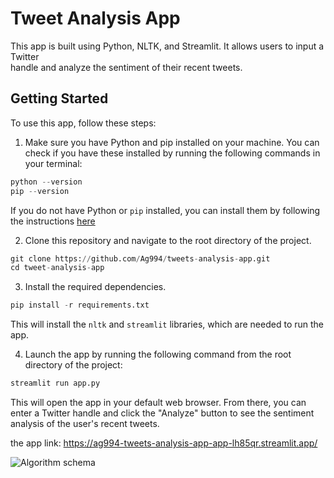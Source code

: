 # Tweet Analysis App
  <p> This app is built using Python, NLTK, and Streamlit. It allows users to input a Twitter 
  <br> handle and analyze the sentiment of their recent tweets. </p>
  
  
  ## Getting Started
   To use this app, follow these steps:
   
   1. Make sure you have Python and pip installed on your machine. You can check if you have these installed by 
   running the following commands in your terminal:
   
   
   ```python
   python --version
   pip --version
   ```
   
   If you do not have Python or `pip` installed, you can install them by following the instructions [here](https://realpython.com/installing-python/)
   
   2. Clone this repository and navigate to the root directory of the project.
   
   
   ```python
   git clone https://github.com/Ag994/tweets-analysis-app.git
   cd tweet-analysis-app
   ```
   
   3. Install the required dependencies.
   

   ```python
   pip install -r requirements.txt
   ```
   
   This will install the `nltk` and `streamlit` libraries, which are needed to run the app.
   
   4. Launch the app by running the following command from the root directory of the project:
   
   
   ```python
   streamlit run app.py
   ```
   
   This will open the app in your default web browser. From there, you can enter a Twitter handle and click the "Analyze" button to see the sentiment analysis of the user's recent tweets.
   
   




































the app link: https://ag994-tweets-analysis-app-app-lh85qr.streamlit.app/

![Algorithm schema](./images/schema.jpg)
